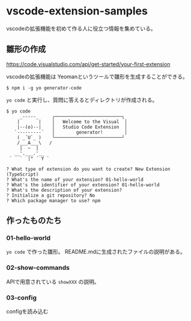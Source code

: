 # vscode-extension-samples

vscodeの拡張機能を初めて作る人に役立つ情報を集めている。

## 雛形の作成
https://code.visualstudio.com/api/get-started/your-first-extension

vscodeの拡張機能は Yeomanというツールで雛形を生成することができる。

```
$ npm i -g yo generator-code
```

`yo code` と実行し、質問に答えるとディレクトリが作成される。

```
$ yo code
     _-----_     ╭─────────────────────────╮
    |       |    │   Welcome to the Visual  │
    |--(o)--|    │   Studio Code Extension  │
   `---------´   │        generator!        │
    ( _´U`_ )    ╰─────────────────────────╯
    /___A___\   /
     |  ~  |     
   __'.___.'__   
 ´   `  |° ´ Y ` 

? What type of extension do you want to create? New Extension (TypeScript)
? What's the name of your extension? 01-hello-world
? What's the identifier of your extension? 01-hello-world
? What's the description of your extension? 
? Initialize a git repository? No
? Which package manager to use? npm
```

## 作ったものたち

### 01-hello-world
`yo code` で作った雛形。 README.mdに生成されたファイルの説明がある。

### 02-show-commands
APIで用意されている `showXXX` の説明。

### 03-config
configを読み込む
